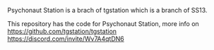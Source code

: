 Psychonaut Station is a brach of tgstation which is a branch of SS13.

This repository has the code for Psychonaut Station, more info on https://github.com/tgstation/tgstation
https://discord.com/invite/Wv7A4qtDN6

